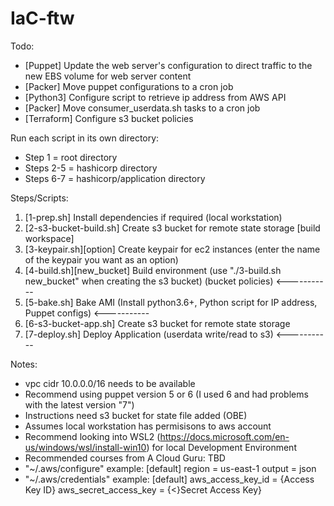 # IaC-ftw

Todo:
- [Puppet] Update the web server's configuration to direct traffic to the new EBS volume for web server content
- [Packer] Move puppet configurations to a cron job
- [Python3] Configure script to retrieve ip address from AWS API
- [Packer] Move consumer_userdata.sh tasks to a cron job
- [Terraform] Configure s3 bucket policies


Run each script in its own directory:
- Step 1 = root directory
- Steps 2-5 = hashicorp directory
- Steps 6-7 = hashicorp/application directory

Steps/Scripts:
1. [1-prep.sh] Install dependencies if required (local workstation)
2. [2-s3-bucket-build.sh] Create s3 bucket for remote state storage [build workspace]
3. [3-keypair.sh][option] Create keypair for ec2 instances (enter the name of the keypair you want as an option)
4. [4-build.sh][new_bucket] Build environment (use "./3-build.sh new_bucket" when creating the s3 bucket) (bucket policies) <-----------
5. [5-bake.sh] Bake AMI (Install python3.6+, Python script for IP address, Puppet configs) <-----------
6. [6-s3-bucket-app.sh] Create s3 bucket for remote state storage
7. [7-deploy.sh] Deploy Application (userdata write/read to s3) <-----------

Notes:
- vpc cidr 10.0.0.0/16 needs to be available
- Recommend using puppet version 5 or 6 (I used 6 and had problems with the latest version "7")
- Instructions need s3 bucket for state file added (OBE)
- Assumes local workstation has permisisons to aws account
- Recommend looking into WSL2 (https://docs.microsoft.com/en-us/windows/wsl/install-win10) for local Development Environment
- Recommended courses from A Cloud Guru: TBD
- "~/.aws/configure" example:
    [default]
    region = us-east-1
    output = json
- "~/.aws/credentials" example:
    [default]
    aws_access_key_id = {Access Key ID}
    aws_secret_access_key = {<}Secret Access Key}